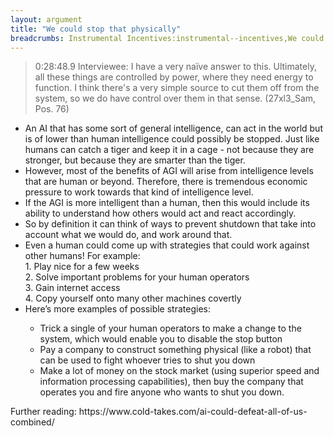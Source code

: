 ```yaml
---
layout: argument
title: "We could stop that physically"
breadcrumbs: Instrumental Incentives:instrumental--incentives,We could stop that physically:we-could-stop-that-physically
---
```

<blockquote>
0:28:48.9 Interviewee: I have a very naïve answer to this. Ultimately, all these things are controlled by power, where they need energy to function. I think there's a very simple source to cut them off from the system, so we do have control over them in that sense. (27xl3_Sam, Pos. 76)
</blockquote>
<ul><li>An AI that has some sort of general intelligence, can act in the world but is of lower than human intelligence could possibly be stopped. Just like humans can catch a tiger and keep it in a cage - not because they are stronger, but because they are smarter than the tiger.</li>
<li>However, most of the benefits of AGI will arise from intelligence levels that are human or beyond. Therefore, there is tremendous economic pressure to work towards that kind of intelligence level.</li>
<li>If the AGI is more intelligent than a human, then this would include its ability to understand how others would act and react accordingly.</li>
<li>So by definition it can think of ways to prevent shutdown that take into account what we would do, and work around that.</li>
<li>Even a human could come up with strategies that could work against other humans! For example:<br/>1. Play nice for a few weeks<br/>2. Solve important problems for your human operators<br/>3. Gain internet access<br/>4. Copy yourself onto many other machines covertly</li>
<li>Here’s more examples of possible strategies:</li>
<ul><li>Trick a single of your human operators to make a change to the system, which would enable you to disable the stop button</li>
<li>Pay a company to construct something physical (like a robot) that can be used to fight whoever tries to shut you down</li>
<li>Make a lot of money on the stock market (using superior speed and information processing capabilities), then buy the company that operates you and fire anyone who wants to shut you down.</li>
</ul></ul>Further reading:
https://www.cold-takes.com/ai-could-defeat-all-of-us-combined/
